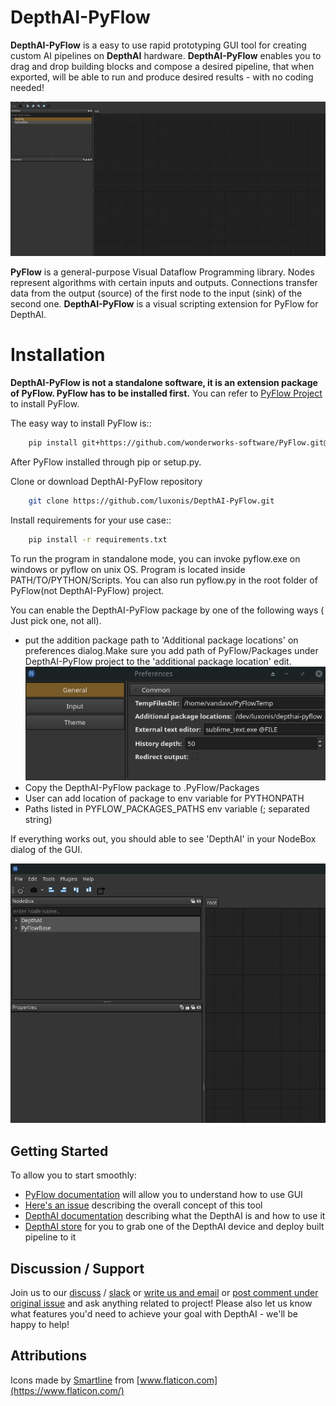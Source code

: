 # DepthAI-PyFlow
**DepthAI-PyFlow** is a easy to use rapid prototyping GUI tool for creating custom AI pipelines on **DepthAI** hardware. 
**DepthAI-PyFlow** enables you to drag and drop building blocks and compose a desired pipeline, that when exported, will be able to run and produce 
desired results - with no coding needed! 

 ![quickdemo](docs/img/demo.gif)

**PyFlow** is a general-purpose Visual Dataflow Programming library. Nodes represent algorithms with certain inputs and outputs. Connections transfer data from the output (source) of the first node to the input (sink) of the second one. **DepthAI-PyFlow** is a visual scripting extension for PyFlow for DepthAI.

# Installation
**DepthAI-PyFlow is not a standalone software, it is an extension package of PyFlow. PyFlow has to be installed first.** You can refer to [PyFlow Project](https://github.com/wonderworks-software/PyFlow)  to install PyFlow.

The easy way to install PyFlow is::
```bash
    pip install git+https://github.com/wonderworks-software/PyFlow.git@master
```

After PyFlow installed through pip or setup.py.

Clone or download DepthAI-PyFlow repository
```bash
    git clone https://github.com/luxonis/DepthAI-PyFlow.git
```
Install requirements for your use case::

```bash
    pip install -r requirements.txt
```

To run the program in standalone mode, you can invoke pyflow.exe on windows or pyflow on unix OS. Program is located inside PATH/TO/PYTHON/Scripts. You can also 
run pyflow.py in the root folder of PyFlow(not DepthAI-PyFlow) project.

You can enable the DepthAI-PyFlow package by one of the following ways ( Just pick one, not all).

- put the addition package path to 'Additional package locations' on preferences dialog.Make sure you add path of PyFlow/Packages under DepthAI-PyFlow project to the 'additional package location' edit.
 ![addpackage](docs/img/preferences.png)
- Copy the DepthAI-PyFlow package to .PyFlow/Packages
- User can add location of package to env variable for PYTHONPATH
- Paths listed in PYFLOW_PACKAGES_PATHS env variable (; separated string)

If everything works out, you should able to see 'DepthAI' in your NodeBox dialog of the GUI.

 ![gui](docs/img/correctconfig.png)


## Getting Started

To allow you to start smoothly:
- [PyFlow documentation](https://pyflow.readthedocs.io/en/latest/) will allow you to understand how to use GUI
- [Here's an issue](https://github.com/luxonis/depthai/issues/136) describing the overall concept of this tool
- [DepthAI documentation](https://docs.luxonis.com/) describing what the DepthAI is and how to use it
- [DepthAI store](https://shop.luxonis.com/) for you to grab one of the DepthAI device and deploy built pipeline to it


## Discussion / Support

Join us to our [discuss](https://discuss.luxonis.com/) / [slack](https://join.slack.com/t/luxonis-community/shared_invite/zt-emg3tas3-C_Q38TI5nZbKUazZdxwvXw) or [write us and email](mailto:support@luxonis.com) or [post comment under original issue](https://github.com/luxonis/depthai/issues/136)
and ask anything related to project! 
Please also let us know what features you'd need to achieve your goal with DepthAI - we'll be happy to help!

## Attributions

Icons made by [Smartline](https://www.flaticon.com/authors/smartline) from [www.flaticon.com](https://www.flaticon.com/)